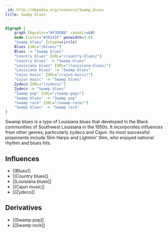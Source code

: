 ```yaml
---
_id: http://dbpedia.org/resource/Swamp_blues
title: Swamp blues
---
```


```dot
digraph {
	graph [bgcolor="#F3DDB8" rankdir=LR]
	node [color="#26242F" penwidth=3.0]
	"Swamp blues" [shape=circle]
	Blues [URL="/blues/"]
	Blues -> "Swamp blues"
	"Country blues" [URL="/country-blues/"]
	"Country blues" -> "Swamp blues"
	"Louisiana blues" [URL="/louisiana-blues/"]
	"Louisiana blues" -> "Swamp blues"
	"Cajun music" [URL="/cajun-music/"]
	"Cajun music" -> "Swamp blues"
	Zydeco [URL="/zydeco/"]
	Zydeco -> "Swamp blues"
	"Swamp pop" [URL="/swamp-pop/"]
	"Swamp blues" -> "Swamp pop"
	"Swamp rock" [URL="/swamp-rock/"]
	"Swamp blues" -> "Swamp rock"
}
```

Swamp blues is a type of Louisiana blues that developed in the Black communities of Southwest Louisiana in the 1950s. It incorporates influences from other genres, particularly zydeco and Cajun. Its most successful proponents include Slim Harpo and Lightnin' Slim, who enjoyed national rhythm and blues hits.

## Influences
- [[Blues]]
- [[Country blues]]
- [[Louisiana blues]]
- [[Cajun music]]
- [[Zydeco]]

## Derivatives
- [[Swamp pop]]
- [[Swamp rock]]
